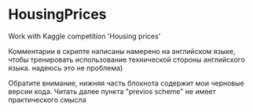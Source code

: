 # HousingPrices
Work with Kaggle competition 'Housing prices'

Комментарии в скрипте написаны намерено на английском языке, чтобы тренировать использование технической стороны английского языка. надеюсь это не проблема)

Обратите внимание, нижняя часть блокнота содержит мои черновые версии кода. Читать далее пункта "previos scheme" не имеет практического смысла
